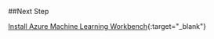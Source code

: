 
##Next Step

[Install Azure Machine Learning Workbench](./03.InstallAzureMLWorkbench.md){:target="_blank"}

